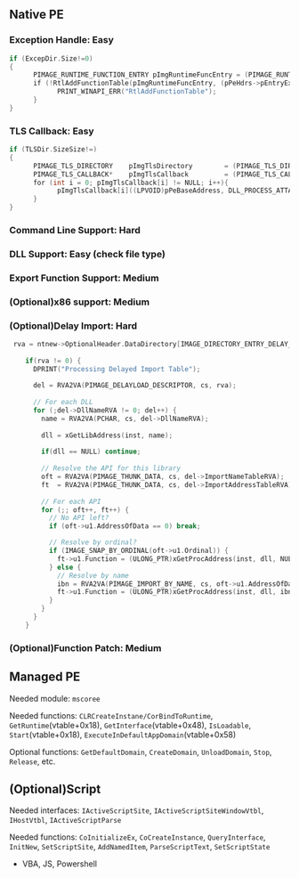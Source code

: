 ## Native PE
### Exception Handle: Easy
```c
if (ExcepDir.Size!=0)
{
      PIMAGE_RUNTIME_FUNCTION_ENTRY pImgRuntimeFuncEntry = (PIMAGE_RUNTIME_FUNCTION_ENTRY)(pPeBaseAddress + pPeHdrs->pEntryExceptionDataDir->VirtualAddress);
      if (!RtlAddFunctionTable(pImgRuntimeFuncEntry, (pPeHdrs->pEntryExceptionDataDir->Size / sizeof(IMAGE_RUNTIME_FUNCTION_ENTRY)), pPeBaseAddress)) {
            PRINT_WINAPI_ERR("RtlAddFunctionTable");
      }
}
```
### TLS Callback: Easy
```c
if (TLSDir.SizeSize!=)
{
      PIMAGE_TLS_DIRECTORY    pImgTlsDirectory        = (PIMAGE_TLS_DIRECTORY)(pPeBaseAddress + pPeHdrs->pEntryTLSDataDir->VirtualAddress);
      PIMAGE_TLS_CALLBACK*    pImgTlsCallback         = (PIMAGE_TLS_CALLBACK*)(pImgTlsDirectory->AddressOfCallBacks);
      for (int i = 0; pImgTlsCallback[i] != NULL; i++){
            pImgTlsCallback[i]((LPVOID)pPeBaseAddress, DLL_PROCESS_ATTACH, NULL);
      }
}
```

### Command Line Support: Hard

### DLL Support: Easy (check file type)

### Export Function Support: Medium

### (Optional)x86 support: Medium

### (Optional)Delay Import: Hard
```c
 rva = ntnew->OptionalHeader.DataDirectory[IMAGE_DIRECTORY_ENTRY_DELAY_IMPORT].VirtualAddress;
    
    if(rva != 0) {
      DPRINT("Processing Delayed Import Table");
      
      del = RVA2VA(PIMAGE_DELAYLOAD_DESCRIPTOR, cs, rva);
      
      // For each DLL
      for (;del->DllNameRVA != 0; del++) {
        name = RVA2VA(PCHAR, cs, del->DllNameRVA);
        
        dll = xGetLibAddress(inst, name);
        
        if(dll == NULL) continue;
        
        // Resolve the API for this library
        oft = RVA2VA(PIMAGE_THUNK_DATA, cs, del->ImportNameTableRVA);
        ft  = RVA2VA(PIMAGE_THUNK_DATA, cs, del->ImportAddressTableRVA);
          
        // For each API
        for (;; oft++, ft++) {
          // No API left?
          if (oft->u1.AddressOfData == 0) break;

          // Resolve by ordinal?
          if (IMAGE_SNAP_BY_ORDINAL(oft->u1.Ordinal)) {
            ft->u1.Function = (ULONG_PTR)xGetProcAddress(inst, dll, NULL, oft->u1.Ordinal);
          } else {
            // Resolve by name
            ibn = RVA2VA(PIMAGE_IMPORT_BY_NAME, cs, oft->u1.AddressOfData);
            ft->u1.Function = (ULONG_PTR)xGetProcAddress(inst, dll, ibn->Name, 0);
          }
        }
      }
    }
```

### (Optional)Function Patch: Medium


## Managed PE
Needed module: `mscoree`

Needed functions: `CLRCreateInstane/CorBindToRuntime`, `GetRuntime`(vtable+0x18), `GetInterface`(vtable+0x48), `IsLoadable`, `Start`(vtable+0x18), `ExecuteInDefaultAppDomain`(vtable+0x58) 

Optional functions: `GetDefaultDomain`, `CreateDomain`, `UnloadDomain`, `Stop`, `Release`, etc.




## (Optional)Script
Needed interfaces: `IActiveScriptSite`, `IActiveScriptSiteWindowVtbl`, `IHostVtbl`, `IActiveScriptParse`

Needed functions: `CoInitializeEx`, `CoCreateInstance`, `QueryInterface`,  `InitNew`, `SetScriptSite`, `AddNamedItem`, `ParseScriptText`, `SetScriptState`

- VBA, JS, Powershell
